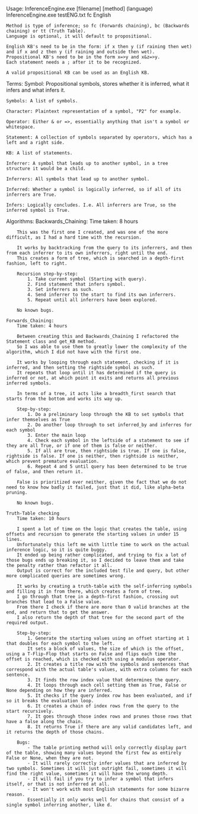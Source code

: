Usage:
	InferenceEngine.exe [filename] [method] (language)
	InferenceEngine.exe testENG.txt fc English
	
	Method is type of inference; so fc (Forwards chaining), bc (Backwards chaining) or tt (Truth Table). 
	Language is optional, it will default to propositional.

	English KB's need to be in the form: if x then y (if raining then wet) and if x and z then y (if raining and outside then wet).
	Propositional KB's need to be in the form x=>y and x&z=>y.
	Each statement needs a ; after it to be recognized.
	
	A valid propositional KB can be used as an English KB. 
Terms:
	Symbol: Propositional symbols, stores whether it is inferred, what it infers and what infers it.
	
	Symbols: A list of symbols.
	
	Character: Plaintext representation of a symbol, "P2" for example.
	
	Operator: Either & or =>, essentially anything that isn't a symbol or whitespace.
	
	Statement: A collection of symbols separated by operators, which has a left and a right side.
	
	KB: A list of statements.

	Inferrer: A symbol that leads up to another symbol, in a tree structure it would be a child.
	
	Inferrers: All symbols that lead up to another symbol.
	
	Inferred: Whether a symbol is logically inferred, so if all of its inferrers are True.
	
	Infers: Logically concludes. I.e. All inferrers are True, so the inferred symbol is True.

Algorithms:
	Backwards_Chaining:
		Time taken: 8 hours

		This was the first one I created, and was one of the more difficult, as I had a hard time with the recursion.
		
		It works by backtracking from the query to its inferrers, and then from each inferrer to its own inferrers, right until the end.
		This creates a form of tree, which is searched in a depth-first fashion, left to right.
		
		Recursion step-by-step:
			1. Take current symbol (Starting with query).
			2. Find statement that infers symbol.
			3. Set inferrers as such.
			4. Send inferrer to the start to find its own inferrers.
			5. Repeat until all inferrers have been explored. 

		No known bugs.

	Forwards_Chaining:
		Time taken: 4 hours
		
		Between creating this and Backwards_Chaining I refactored the Statement class and get_KB method.
		So I was able to use them to greatly lower the complexity of the algorithm, which I did not have with the first one.
	
		It works by looping through each statement, checking if it is inferred, and then setting the rightside symbol as such.
		It repeats that loop until it has determined if the query is inferred or not, at which point it exits and returns all previous inferred symbols.
		
		In terms of a tree, it acts like a breadth_first search that starts from the bottom and works its way up.
		
		Step-by-step:
			1. Do a preliminary loop through the KB to set symbols that infer themselves as True
			2. Do another loop through to set inferred_by and inferres for each symbol
			3. Enter the main loop
			4. Check each symbol in the leftside of a statement to see if they are all True, or if one of them is false or neither.
			5. If all are true, then rightside is true. If one is false, rightside is false. If one is neither, then rightside is neither, which prevent premature evaluation.
			6. Repeat 4 and 5 until query has been determined to be true of false, and then return it.
		
		False is prioritized over neither, given the fact that we do not need to know how badly it failed, just that it did, like alpha-beta pruning.

		No known bugs.

	Truth-Table checking
		Time taken: 10 hours

		I spent a lot of time on the logic that creates the table, using offsets and recursion to generate the starting values in under 15 lines. 
		Unfortunately this left me with little time to work on the actual inference logic, so it is quite buggy.
		It ended up being rather complicated, and trying to fix a lot of those bugs ends up breaking it, so I decided to leave them and take the penalty rather than refactor it all. 
		Output is correct for the included test file and query, but other more complicated queries are sometimes wrong.

		It works by creating a truth-table with the self-inferring symbols and filling it in from there, which creates a form of tree.
		I go through that tree in a depth-first fashion, crossing out branches that lead to a False value.
		From there I check if there are more than 0 valid branches at the end, and return that to get the answer.
		I also return the depth of that tree for the second part of the required output.
		
		Step-by-step:
			1. Generate the starting values using an offset starting at 1 that doubles for each symbol to the left.
			It sets a block of values, the size of which is the offset, using a T-Flip-Flop that starts on False and flips each time the offset is reached, which is checked with using a modulus operator.
			2. It creates a title row with the symbols and sentences that correspond with the actual table's values, with extra columns for each sentence.
			3. It finds the row index value that determines the query.
			4. It loops through each cell setting them as True, False or None depending on how they are inferred.
			5. It checks if the query index row has been evaluated, and if so it breaks the evaluation loop.
			6. It creates a chain of index rows from the query to the start recursively.
			7. It goes through those index rows and prunes those rows that have a false along the chain.
			8. It returns True if there are any valid candidates left, and it returns the depth of those chains.
		
		Bugs:
			- The table printing method will only correctly display part of the table, showing many values beyond the first few as entirely False or None, when they are not.
			- It will rarely correctly infer values that are inferred by two symbols. Sometimes it will just outright fail, sometimes it will find the right value, sometimes it will have the wrong depth.
			- It will fail if you try to infer a symbol that infers itself, or that is not inferred at all.
			- It won't work with most English statements for some bizarre reason.
			Essentially it only works well for chains that consist of a single symbol inferring another, like d.
